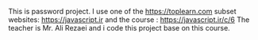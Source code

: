 This is password project. I use one of the https://toplearn.com subset websites: https://javascript.ir and the course : https://javascript.ir/c/6 The teacher is Mr. Ali Rezaei and i code this project base on this course.